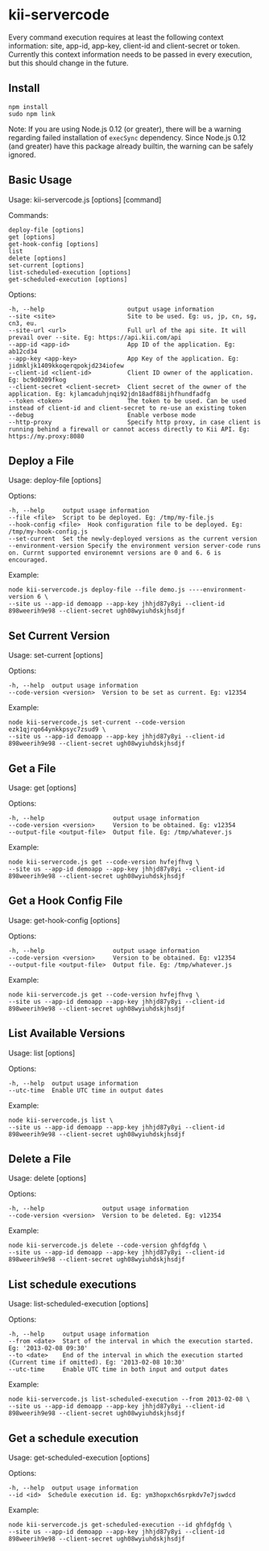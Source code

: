 kii-servercode
==============

Every command execution requires at least the following context information: site, app-id, app-key, client-id and client-secret or token.
Currently this context information needs to be passed in every execution, but this should change in the future.

## Install
```
npm install
sudo npm link
```

Note: If you are using Node.js 0.12 (or greater), there will be a warning regarding failed installation of `execSync` dependency. Since Node.js 0.12 (and greater) have this package already builtin, the warning can be safely ignored.

## Basic Usage

  Usage: kii-servercode.js [options] [command]

  Commands:

    deploy-file [options] 
    get [options]         
    get-hook-config [options]
    list                  
    delete [options]     
    set-current [options]
    list-scheduled-execution [options] 
    get-scheduled-execution [options] 

  Options:

    -h, --help                       output usage information
    --site <site>                    Site to be used. Eg: us, jp, cn, sg, cn3, eu.
    --site-url <url>                 Full url of the api site. It will prevail over --site. Eg: https://api.kii.com/api
    --app-id <app-id>                App ID of the application. Eg: ab12cd34
    --app-key <app-key>              App Key of the application. Eg: jidmkljk1409kkoqerqpokjd234iofew
    --client-id <client-id>          Client ID owner of the application. Eg: bc9d0209fkog
    --client-secret <client-secret>  Client secret of the owner of the application. Eg: kjlamcaduhjnqi92jdn18adf88ijhfhundfadfg
    --token <token>                  The token to be used. Can be used instead of client-id and client-secret to re-use an existing token
    --debug                          Enable verbose mode
    --http-proxy                     Specify http proxy, in case client is running behind a firewall or cannot access directly to Kii API. Eg: https://my.proxy:8080

## Deploy a File

  Usage: deploy-file [options]

  Options:

    -h, --help     output usage information
    --file <file>  Script to be deployed. Eg: /tmp/my-file.js
    --hook-config <file>  Hook configuration file to be deployed. Eg: /tmp/my-hook-config.js
    --set-current  Set the newly-deployed versions as the current version
    --environment-version Specify the environment version server-code runs on. Currnt supported environemnt versions are 0 and 6. 6 is encouraged.

  Example:

    node kii-servercode.js deploy-file --file demo.js ----environment-version 6 \
    --site us --app-id demoapp --app-key jhhjd87y8yi --client-id 898weerih9e98 --client-secret ugh08wyiuhdskjhsdjf

## Set Current Version

  Usage: set-current [options]

  Options:

    -h, --help  output usage information
    --code-version <version>  Version to be set as current. Eg: v12354

  Example:

    node kii-servercode.js set-current --code-version ezk1qjrqo64ynkkpsyc7zsud9 \
    --site us --app-id demoapp --app-key jhhjd87y8yi --client-id 898weerih9e98 --client-secret ugh08wyiuhdskjhsdjf

## Get a File

  Usage: get [options]

  Options:

    -h, --help                   output usage information
    --code-version <version>     Version to be obtained. Eg: v12354
    --output-file <output-file>  Output file. Eg: /tmp/whatever.js

  Example:

    node kii-servercode.js get --code-version hvfejfhvg \
    --site us --app-id demoapp --app-key jhhjd87y8yi --client-id 898weerih9e98 --client-secret ugh08wyiuhdskjhsdjf

## Get a Hook Config File

  Usage: get-hook-config [options]

  Options:

    -h, --help                   output usage information
    --code-version <version>     Version to be obtained. Eg: v12354
    --output-file <output-file>  Output file. Eg: /tmp/whatever.js

  Example:

    node kii-servercode.js get --code-version hvfejfhvg \
    --site us --app-id demoapp --app-key jhhjd87y8yi --client-id 898weerih9e98 --client-secret ugh08wyiuhdskjhsdjf

## List Available Versions

  Usage: list [options]

  Options:

    -h, --help  output usage information
    --utc-time  Enable UTC time in output dates

  Example:

    node kii-servercode.js list \
    --site us --app-id demoapp --app-key jhhjd87y8yi --client-id 898weerih9e98 --client-secret ugh08wyiuhdskjhsdjf

## Delete a File

  Usage: delete [options]

  Options:

    -h, --help                output usage information
    --code-version <version>  Version to be deleted. Eg: v12354

  Example:

    node kii-servercode.js delete --code-version ghfdgfdg \
    --site us --app-id demoapp --app-key jhhjd87y8yi --client-id 898weerih9e98 --client-secret ugh08wyiuhdskjhsdjf

## List schedule executions

  Usage: list-scheduled-execution [options]

  Options:

    -h, --help     output usage information
    --from <date>  Start of the interval in which the execution started. Eg: '2013-02-08 09:30'
    --to <date>    End of the interval in which the execution started (Current time if omitted). Eg: '2013-02-08 10:30'
    --utc-time     Enable UTC time in both input and output dates


  Example:

    node kii-servercode.js list-scheduled-execution --from 2013-02-08 \
    --site us --app-id demoapp --app-key jhhjd87y8yi --client-id 898weerih9e98 --client-secret ugh08wyiuhdskjhsdjf

## Get a schedule execution

  Usage: get-scheduled-execution [options]

  Options:

    -h, --help  output usage information
    --id <id>  Schedule execution id. Eg: ym3hopxch6srpkdv7e7jswdcd

  Example:

    node kii-servercode.js get-scheduled-execution --id ghfdgfdg \
    --site us --app-id demoapp --app-key jhhjd87y8yi --client-id 898weerih9e98 --client-secret ugh08wyiuhdskjhsdjf

